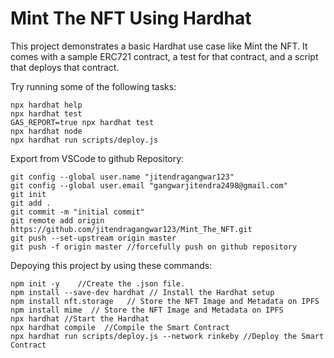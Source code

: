 # Mint The NFT Using Hardhat

This project demonstrates a basic Hardhat use case like Mint the NFT. It comes with a sample ERC721 contract, a test for that contract, and a script that deploys that contract.

Try running some of the following tasks:

```shell
npx hardhat help
npx hardhat test
GAS_REPORT=true npx hardhat test
npx hardhat node
npx hardhat run scripts/deploy.js
```
Export from VSCode to github Repository:
```shell
git config --global user.name "jitendragangwar123"
git config --global user.email "gangwarjitendra2498@gmail.com"
git init
git add .
git commit -m "initial commit"
git remote add origin https://github.com/jitendragangwar123/Mint_The_NFT.git
git push --set-upstream origin master
git push -f origin master //forcefully push on github repository

```

Depoying this project by using these commands:

```shell 
npm init -y    //Create the .json file.
npm install --save-dev hardhat // Install the Hardhat setup 
npm install nft.storage   // Store the NFT Image and Metadata on IPFS
npm install mime  // Store the NFT Image and Metadata on IPFS
npx hardhat //Start the Hardhat
npx hardhat compile  //Compile the Smart Contract
npx hardhat run scripts/deploy.js --network rinkeby //Deploy the Smart Contract
```


